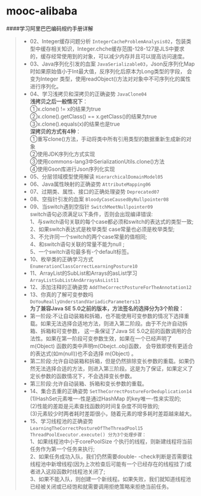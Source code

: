 # mooc-alibaba

####学习阿里巴巴编码规约手册详解

> - 02、Integer缓存问题分析  `IntegerCacheProblemAnalysis02`，包装类型中缓存相关知识，Integer.chche缓存范围-128-127是JLS中要求
的，缓存经常使用到的对象，可以减少内存并且可以提高访问速度。  
> - 03、Java序列化引发的血案  `JavaSerializable03`，Json反序列化Map时如果原始值小于Int最大值，反序列化后原本为Long类型的字段，
会变为Integer 类型，使用readObject()方法对对象中不可序列化的属性进行序列化。  
> - 04、学习浅拷贝和深拷贝的正确姿势 `JavaClone04`    
**浅拷贝之后一般情况下**：  
①x.clone() != x的结果为true  
②x.clone().getClass() == x.getClass()的结果为true  
③x.clone().equals(x)的结果也是true  
**深拷贝的方式有4种**：  
①重写clone()方法，手动将类中所有引用类型的数据重新生成新的对象  
②使用JDK序列化方式实现  
③使用commons-lang3中SerializationUtils.clone()方法  
④使用Gson库进行Json序列化实现  
> - 05、分层领域模型使用解读 `HierarchicalDomainModel05`  
> - 06、Java属性映射的正确姿势 `AttributeMapping06`  
> - 07、过期类、属性、接口的正确处理姿势 `Deprecated07`    
> - 08、空指针引发的血案 `BloodyCaseCausedByNullpointer08`    
> - 09、当switch遇到空指针 `SwitchMeetNullpointer09`  
switch语句必须满足以下条件，否则会出现编译错误:  
1、与switch语句关联的每个case都必须和switch的表达式的类型一致;  
2、如果switch表达式是枚举类型 case常量也必须是枚举类型;   
3、不允许同一个switch的两个case常量的值相同;  
4、和switch语句关联的常量不能为null ;  
5、一个switch语句最多有-个default标签。  
> - 10、枚举类的正确学习方式 `EnumerationClassCorrectLearningPosture10`  
> - 11、ArrayList的SubList和Arrays的asList学习 `ArrayListSubListAndArraysAsList11`  
> - 12、添加注释的正确姿势 `AddTheCorrectPostureForTheAnnotation12`  
> - 13、你真的了解可变参数吗 `DoYouReallyUnderstandVariadicParameters13`  
> **为了兼容Java SE 5.0之前的版本，方法签名的选择分为3个阶段：**  
> - 第一阶段:不让自动装箱和拆箱，也不能使用可变参数的情况下选择重载。如果无法选择合适地方法，则进入第二阶段。由于不允许自动拆箱、拆箱和可变参数，
这一条保证了Java SE 5.0之前的函数调用的合法性。如果在第一阶段可变参数生效，如果在一个已经声明了m(Object) 函数的类中声明m(Obejct..obj)函数，
会导致即使有更适合的表达式(如m(null))也不会选择 m(Object) 。  
> - 第二阶段:允许自动装箱和拆箱，但是仍然排除变长参数的重载。如果仍然无法选择合适的方法，则进入第三阶段。这是为了保证，如果定义了定长参数的函数情况下，不会选择变长参数。
> - 第三阶段:允许自动装箱、拆箱和变长参数的重载。  
> - 14、集合去重的正确姿势 `SetTheCorrectPostureForDeduplication14`  
> (1)HashSet元素唯一-性是通过HashMap 的key唯一-性来实现的;  
(2)性能的差距是元素查找函数的时间复杂度不同导致的;  
(3)元素较少时两者耗时差距很小，随着元素的增多耗时差距越来越大。   
> - 15、学习线程池的正确姿势 `LearningTheCorrectPostureOfTheThreadPool15`    
`ThreadPoolExecutor.execute() 分为3个处理步骤：`  
1、如果线程池中小于corePoolSize 个执行的线程，则新建线程将当前任务作为第一个任务来执行;  
2、如果任务成功入队，我们仍然需要double- -check判断是否需要往线程池中新增线程(因为上次检查后可能有一个已经存在的线程挂了)或者进入这段函数时线程池关闭了;  
3、如果不能入队，则创建一个新线程。如果失败，我们就知道线程池已经被关闭或已经饱和就需要调用拒绝策略来拒绝当前任务。  
